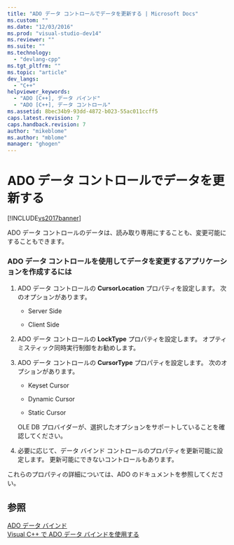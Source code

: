 ```yaml
---
title: "ADO データ コントロールでデータを更新する | Microsoft Docs"
ms.custom: ""
ms.date: "12/03/2016"
ms.prod: "visual-studio-dev14"
ms.reviewer: ""
ms.suite: ""
ms.technology: 
  - "devlang-cpp"
ms.tgt_pltfrm: ""
ms.topic: "article"
dev_langs: 
  - "C++"
helpviewer_keywords: 
  - "ADO [C++], データ バインド"
  - "ADO [C++], データ コントロール"
ms.assetid: 8bec34b9-93dd-4872-b023-55ac011ccff5
caps.latest.revision: 7
caps.handback.revision: 7
author: "mikeblome"
ms.author: "mblome"
manager: "ghogen"
---
```

# ADO データ コントロールでデータを更新する
[!INCLUDE[vs2017banner](../../assembler/inline/includes/vs2017banner.md)]

ADO データ コントロールのデータは、読み取り専用にすることも、変更可能にすることもできます。  
  
### ADO データ コントロールを使用してデータを変更するアプリケーションを作成するには  
  
1.  ADO データ コントロールの **CursorLocation** プロパティを設定します。  次のオプションがあります。  
  
    -   Server Side  
  
    -   Client Side  
  
2.  ADO データ コントロールの **LockType** プロパティを設定します。  オプティミスティック同時実行制御をお勧めします。  
  
3.  ADO データ コントロールの **CursorType** プロパティを設定します。  次のオプションがあります。  
  
    -   Keyset Cursor  
  
    -   Dynamic Cursor  
  
    -   Static Cursor  
  
     OLE DB プロバイダーが、選択したオプションをサポートしていることを確認してください。  
  
4.  必要に応じて、データ バインド コントロールのプロパティを更新可能に設定します。  更新可能にできないコントロールもあります。  
  
 これらのプロパティの詳細については、ADO のドキュメントを参照してください。  
  
## 参照  
 [ADO データ バインド](../../data/ado-rdo/ado-databinding.md)   
 [Visual C\+\+ で ADO データ バインドを使用する](../../data/ado-rdo/using-ado-databinding-in-visual-cpp.md)